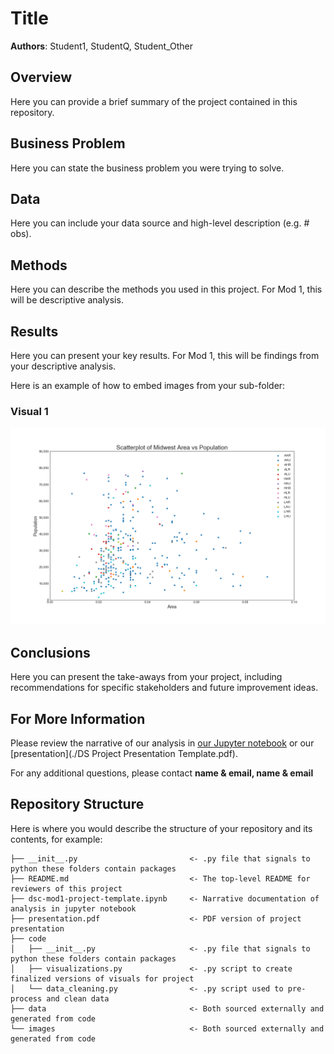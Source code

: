 # Title

**Authors**: Student1, StudentQ, Student_Other

## Overview

Here you can provide a brief summary of the project contained in this repository.

## Business Problem

Here you can state the business problem you were trying to solve.

## Data

Here you can include your data source and high-level description (e.g. # obs). 

## Methods

Here you can describe the methods you used in this project. For Mod 1, this will be descriptive analysis. 

## Results

Here you can present your key results. For Mod 1, this will be findings from your descriptive analysis.

Here is an example of how to embed images from your sub-folder:

### Visual 1
![graph1](./images/viz1.png)

## Conclusions

Here you can present the take-aways from your project, including recommendations for specific stakeholders and future improvement ideas.

## For More Information

Please review the narrative of our analysis in [our Jupyter notebook](./dsc-mod1-project-template.ipynb) or our [presentation](./DS Project Presentation Template.pdf).

For any additional questions, please contact **name & email, name & email**

## Repository Structure

Here is where you would describe the structure of your repository and its contents, for example:

```
├── __init__.py                         <- .py file that signals to python these folders contain packages
├── README.md                           <- The top-level README for reviewers of this project
├── dsc-mod1-project-template.ipynb     <- Narrative documentation of analysis in jupyter notebook
├── presentation.pdf                    <- PDF version of project presentation
├── code
│   ├── __init__.py                     <- .py file that signals to python these folders contain packages
│   ├── visualizations.py               <- .py script to create finalized versions of visuals for project
│   └── data_cleaning.py                <- .py script used to pre-process and clean data
├── data                                <- Both sourced externally and generated from code
└── images                              <- Both sourced externally and generated from code
```
